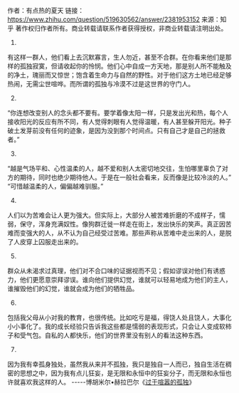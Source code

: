 作者：有点热的夏天
链接：https://www.zhihu.com/question/519630562/answer/2381953152
来源：知乎
著作权归作者所有。商业转载请联系作者获得授权，非商业转载请注明出处。



1.
有这样一群人，他们看上去沉默寡言，生人勿近，甚至不合群。在你看来他们是那样的孤独寂寞，但请收起你的怜悯。他们心中自成一方天地，那是别人所不能触及的净土，瑰丽而又惊世；饱含着生命力与自然的野性。对于他们这方土地已经足够热闹，无需尘世喧哗。而所谓的孤独与冷漠不过是这世界的守门人。

2.
“你连想改变别人的念头都不要有。要学着像太阳一样，只是发出光和热，每个人接收阳光的反应有所不同，有人觉得刺眼有人觉得温暖，有人甚至躲开阳光。种子破土发芽前没有任何的迹象，是因为没到那个时间点。只有自己才是自己的拯救者。”

3.
“越是气场平和、心性温柔的人，越不爱和别人太密切地交往，生怕哪里辜负了对方的期待，同时也绝少期待他人。于是在一般社会看来，反而像是比较冷淡的人。”
“可惜越温柔的人，偏偏越难驯服。”

4.
人们以为苦难会让人更为强大。但实际上，大部分人被苦难折磨的不成样子，懦弱，保守，浑身充满奴性。像狗群迁徙一样走在街上，发出快乐的笑声。真正因苦难而变强大的人，从不认为自己经受过苦难。那些声称从苦难中走出来的人，是脱了人皮穿上囚服走出来的。

5.
群众从未渴求过真理，他们对不合口味的证据视而不见；假如谬误对他们有诱惑力，他们更愿意崇拜谬误。谁向他们提供幻觉，谁就可以轻易地成为他们的主人，谁摧毁他们的幻觉，谁就会成为他们的牺牲品。

6.
包括我父母从小对我的教育，也很传统。比如吃亏是福，得饶人处且饶人，大事化小小事化了。我的成长经验只告诉我这些都是懦弱的表现形式，只会让人变成软柿子和受气包。自私的人都快乐，他们的世界里没有别人的看法这种东西。

7.
因为我有幸孤身独处，虽然我从来并不孤独，我只是独自一人而已，独自生活在稠密的思想之中，因为我有点儿狂妄，是无限和永恒中的狂妄分子，而无限和永恒也许就喜欢我这样的人。
-----博胡米尔•赫拉巴尔《[过于喧嚣的孤独](https://www.zhihu.com/search?q=过于喧嚣的孤独&search_source=Entity&hybrid_search_source=Entity&hybrid_search_extra={"sourceType"%3A"answer"%2C"sourceId"%3A756020375})》